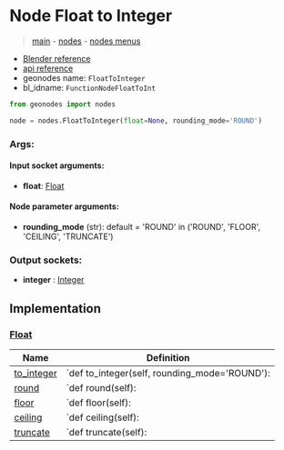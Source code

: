 # Node Float to Integer

> [main](../structure.md) - [nodes](nodes.md) - [nodes menus](nodes_menus.md)

- [Blender reference](https://docs.blender.org/manual/en/latest/modeling/geometry_nodes/utilities/float_to_integer.html)
- [api reference](https://docs.blender.org/api/current/bpy.types.FunctionNodeFloatToInt.html)
- geonodes name: `FloatToInteger`
- bl_idname: `FunctionNodeFloatToInt`

```python
from geonodes import nodes

node = nodes.FloatToInteger(float=None, rounding_mode='ROUND')
```

### Args:

#### Input socket arguments:

- **float**: [Float](Float.md)

#### Node parameter arguments:

- **rounding_mode** (str): default = 'ROUND' in ('ROUND', 'FLOOR', 'CEILING', 'TRUNCATE')

### Output sockets:

- **integer** : [Integer](Integer.md)

## Implementation

### [Float](Float.md)

| Name | Definition |
|------|------------|
 | [to_integer](Float.md#to_integer) | `def to_integer(self, rounding_mode='ROUND'): |
 | [round](Float.md#round) | `def round(self): |
 | [floor](Float.md#floor) | `def floor(self): |
 | [ceiling](Float.md#ceiling) | `def ceiling(self): |
 | [truncate](Float.md#truncate) | `def truncate(self): |

